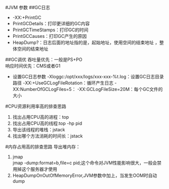 #JVM 参数
##GC日志
* -XX:+PrintGC
* PrintGCDetails：打印更详细的GC内容
* PrintGCTimeStamps：打印GC的时间
* PrintGCCauses：打印GC产生的原因
* HeapDump?：日志后面的地址指的是，起始地址，使用空间的结束地址
，整体空间的结束地址

##GC调优
吞吐量优先：一般是PS+PO<br>
响应时间优先：CMS或者G1<br>
* 设置GC日志参数
-Xloggc:/opt/xxx/logs/xxx-xxx-%t.log：设置GC日志目录路径
-XX:+UseGCLogFileRotation：循环产生日志
-XX:NumberOfGCLogFiles=5：
-XX:GCLogFileSize=20M：每个GC文件的大小

#CPU资源利用率高的排查思路
1. 找出占用CPU高的进程：top 
2. 找出占用CPU高的线程:top -hp pid 
3. 导出该线程的堆栈：jstack 
4. 找出哪个方法消耗的时间长：jstack

#内存占用高的排查思路
导出堆内存：
1. jmap<br>
jmap -dump:format=b,file=c pid;这个命令对JVM性能影响很大，一般会禁用掉这个服务器才使用
2. HeapDumpOnOutOfMemoryError,JVM参数中加上，当发生OOM时自动dump